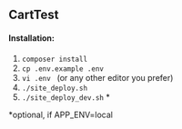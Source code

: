 ## CartTest

#### Installation:

1. `composer install`
2. `cp .env.example .env`
3. `vi .env `  (or any other editor you prefer)
4. `./site_deploy.sh`
5. `./site_deploy_dev.sh`  *

*optional, if APP_ENV=local  

